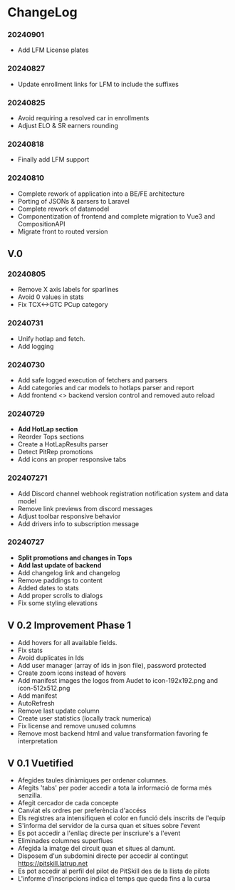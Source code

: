 # ChangeLog

### 20240901

- Add LFM License plates

### 20240827

- Update enrollment links for LFM to include the suffixes

### 20240825

- Avoid requiring a resolved car in enrollments
- Adjust ELO & SR earners rounding

### 20240818

- Finally add LFM support

### 20240810

- Complete rework of application into a BE/FE architecture
- Porting of JSONs & parsers to Laravel
- Complete rework of datamodel
- Componentization of frontend and complete migration to Vue3 and CompositionAPI
- Migrate front to routed version

## V.0

### 20240805

- Remove X axis labels for sparlines
- Avoid 0 values in stats
- Fix TCX<->GTC PCup category

### 20240731

- Unify hotlap and fetch. 
- Add logging

### 20240730

- Add safe logged execution of fetchers and parsers
- Add categories and car models to hotlaps parser and report
- Add frontend <> backend version control and removed auto reload

### 20240729

- **Add HotLap section**
- Reorder Tops sections
- Create a HotLapResults parser
- Detect PitRep promotions
- Add icons an proper responsive tabs

### 202407271

- Add Discord channel webhook registration notification system and data model
- Remove link previews from discord messages
- Adjust toolbar responsive behavior
- Add drivers info to subscription message

### 20240727

- **Split promotions and changes in Tops**
- **Add last update of backend**
- Add changelog link and changelog
- Remove paddings to content
- Added dates to stats
- Add proper scrolls to dialogs
- Fix some styling elevations


## V 0.2 Improvement Phase 1

- Add hovers for all available fields.
- Fix stats
- Avoid duplicates in Ids
- Add user manager (array of ids in json file), password protected
- Create zoom icons instead of hovers
- Add manifest images the logos from Audet to icon-192x192.png and icon-512x512.png
- Add manifest
- AutoRefresh
- Remove last update column
- Create user statistics (locally track numerica)
- Fix license and remove unused columns
- Remove most backend html and value transformation favoring fe interpretation


## V 0.1 Vuetified

- Afegides taules dinàmiques per ordenar columnes.
- Afegits 'tabs' per poder accedir a tota la informació de forma més senzilla.
- Afegit cercador de cada concepte
- Canviat els ordres per preferència d'accéss
- Els registres ara intensifiquen el color en funció dels inscrits de l'equip
- S'informa del servidor de la cursa quan et situes sobre l'event
- Es pot accedir a l'enllaç directe per inscriure's a l'event
- Eliminades columnes superflues
- Afegida la imatge del circuit quan et situes al damunt.
- Disposem d'un subdomini directe per accedir al contingut https://pitskill.latrup.net
- Es pot accedir al perfil del pilot de PitSkill des de la llista de pilots
- L'informe d'inscripcions indica el temps que queda fins a la cursa


